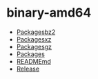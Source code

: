 binary-amd64
========================

- [Packagesbz2](Packagesbz2)
- [Packagesxz](Packagesxz)
- [Packagesgz](Packagesgz)
- [Packages](Packages)
- [READMEmd](READMEmd)
- [Release](Release)
